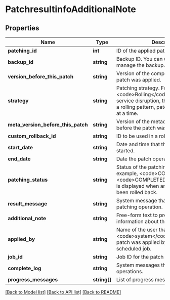 # PatchresultinfoAdditionalNote

## Properties
Name | Type | Description | Notes
------------ | ------------- | ------------- | -------------
**patching_id** | **int** | ID of the applied patch operation. | [optional] 
**backup_id** | **string** | Backup ID. You can use the backup ID to manage the backup. | [optional] 
**version_before_this_patch** | **string** | Version of the component before the patch was applied. | [optional] 
**strategy** | **string** | Patching strategy. For example, &lt;code&gt;Rolling&lt;/code&gt;. To minimize service disruption, the patch is applied in a rolling pattern, patching a single node at a time. | [optional] 
**meta_version_before_this_patch** | **string** | Version of the metadata service manager before the patch was applied. | [optional] 
**custom_rollback_id** | **string** | ID to be used in a rollback operation. | [optional] 
**start_date** | **string** | Date and time that the patch operation started. | [optional] 
**end_date** | **string** | Date the patch operation ended. | [optional] 
**patching_status** | **string** | Status of the patching operation. For example, &lt;code&gt;COMPLETED&lt;/code&gt;. &lt;code&gt;COMPLETED_ROLLBACK&lt;/code&gt; is displayed when an applied patch has been rolled back. | [optional] 
**result_message** | **string** | System message that describes the patching operation. | [optional] 
**additional_note** | **string** | Free-form text to provide additional information about the patch. | [optional] 
**applied_by** | **string** | Name of the user that applied the patch. &lt;code&gt;system&lt;/code&gt; displays if the patch was applied by an auto-update scheduled job. | [optional] 
**job_id** | **string** | Job ID for the patch operation. | [optional] 
**complete_log** | **string** | System messages that track the patch operations. | [optional] 
**progress_messages** | **string[]** | List of progress messages for the patch. | [optional] 

[[Back to Model list]](../README.md#documentation-for-models) [[Back to API list]](../README.md#documentation-for-api-endpoints) [[Back to README]](../README.md)


